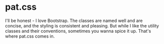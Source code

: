 # pat.css
I'll be honest - I love Bootstrap. The classes are named well and are concise, and the styling is consistent and pleasing. But while I like the utility classes and their conventions, sometimes you wanna spice it up. That's where pat.css comes in.
